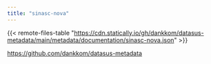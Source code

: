 ```yaml
---
title: "sinasc-nova"
---
```


{{< remote-files-table "https://cdn.statically.io/gh/dankkom/datasus-metadata/main/metadata/documentation/sinasc-nova.json" >}}

https://github.com/dankkom/datasus-metadata

